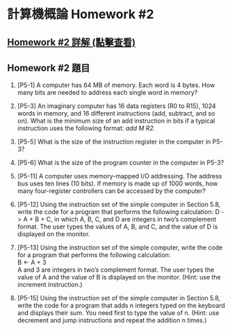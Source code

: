 # 計算機概論 Homework #2

## [Homework #2 詳解 (點擊查看)](/Homework/hw2_ans.pdf)

## Homework #2 題目

1.	[P5-1] A computer has 64 MB of memory. Each word is 4 bytes. How many bits are needed to address each single word in memory?

2.	[P5-3] An imaginary computer has 16 data registers (R0 to R15), 1024 words in memory, and 16 different instructions (add, subtract, and so on). What is the minimum size of an add instruction in bits if a typical instruction uses the following format:  *add M R2.*

3.	[P5-5] What is the size of the instruction register in the computer in P5-3?

4.	[P5-6] What is the size of the program counter in the computer in P5-3?

5.	[P5-11] A computer uses memory-mapped I/O addressing. The address bus uses ten lines (10 bits). If memory is made up of 1000 words, how many four-register controllers can be accessed by the computer?

6.	[P5-12] Using the instruction set of the simple computer in Section 5.8, write the code for a program that performs the following calculation: D -> A + B + C, in which A, B, C, and D are integers in two’s complement format. The user types the values of A, B, and C, and the value of D is displayed on the monitor. 

7.	[P5-13] Using the instruction set of the simple computer, write the code for a program that performs the following calculation:  
    B  <-  A + 3  
A and 3 are integers in two’s complement format. The user types the value of A and the value of B is displayed on the monitor. (Hint: use the increment instruction.)

8.	[P5-15] Using the instruction set of the simple computer in Section 5.8, write the code for a program that adds n integers typed on the keyboard and displays their sum.  You need first to type the value of n. (Hint: use decrement and jump instructions and repeat the addition n times.)
